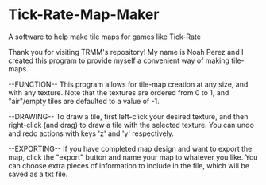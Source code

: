 # Tick-Rate-Map-Maker
A software to help make tile maps for games like Tick-Rate

Thank you for visiting TRMM's repository! 
My name is Noah Perez and I created this program 
to provide myself a convenient way of making tile-maps.

--FUNCTION--
This program allows for tile-map creation at any size, and with any texture.
Note that the textures are ordered from 0 to 1, and "air"/empty tiles are
defaulted to a value of -1.

--DRAWING--
To draw a tile, first left-click your desired texture,
and then right-click (and drag) to draw a tile with the selected texture.
You can undo and redo actions with keys 'z' and 'y' respectively.

--EXPORTING--
If you have completed map design and want to export the map,
click the "export" button and name your map to whatever you like.
You can choose extra pieces of information to include in the file,
which will be saved as a txt file.
